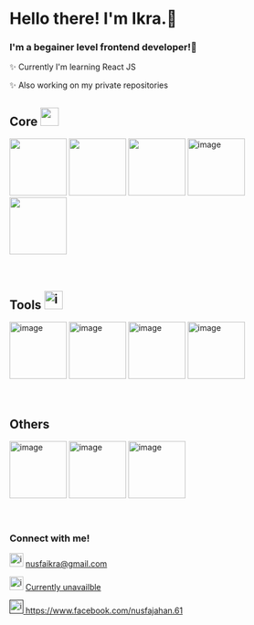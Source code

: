# Hello there! I'm Ikra.🦋

### I'm a begainer level frontend developer!💙

<p>✨ Currently I'm learning React JS </p>
<p>✨ Also working on my private repositories</p>


<h2> Core <img src="https://media2.giphy.com/media/QssGEmpkyEOhBCb7e1/giphy.gif?cid=ecf05e47a0n3gi1bfqntqmob8g9aid1oyj2wr3ds3mg700bl&amp;rid=giphy.gif" width="32px"> </h2>
<div>
  <img src="https://www.svgrepo.com/show/373669/html.svg" height="100px" width="100px"   />
  <img src="https://www.svgrepo.com/show/452185/css-3.svg" height="100px" width="100px"/>
  <img src="https://www.svgrepo.com/show/452091/python.svg" height="100px" width="100px"  />
  <img width="100" height="100" alt="image" src="https://github.com/user-attachments/assets/9c91552d-5eb9-4592-9050-c229a4d32c4e" />

  <img src="https://www.svgrepo.com/show/349474/php.svg" height="100px" width="100px"  />
</div>
<br />
<br />

<h2> Tools <img width="32" height="32" alt="image" src="https://github.com/user-attachments/assets/04091e3f-6496-428c-85ee-63b0db93d9a1" /></h2>
<div>
  <img width="100" height="100" alt="image" src="https://github.com/user-attachments/assets/dfd95fef-d481-4d9e-803f-d3e5d379ad32" />
  <img width="100" height="100" alt="image" src="https://github.com/user-attachments/assets/cca9f50b-c3ff-42a4-9852-41394b9d2ff8" />
  <img width="100" height="100" alt="image" src="https://github.com/user-attachments/assets/d1ae1aaa-6911-40bc-8cc7-fa9c48f87951" />
  <img width="100" height="100" alt="image" src="https://github.com/user-attachments/assets/1741a9ba-0132-49ba-a8b6-0622caf2cd1e" />
</div>
<br />
<br />

<h2> Others </h2>
<div>
  <img width="100" height="100" alt="image" src="https://github.com/user-attachments/assets/8eda3310-394d-40e1-9ebe-8a232c276363" />
  <img width="100" height="100" alt="image" src="https://github.com/user-attachments/assets/beee5a2e-0ebc-4e89-956e-cf11f68b316a" />
  <img width="100" height="100" alt="image" src="https://github.com/user-attachments/assets/cab8a925-50d5-482b-8949-920e4466b9ef" />
</div>
<br />
<br />

### Connect with me!
<p><img width="24" height="24" alt="image" src="https://github.com/user-attachments/assets/af5a4ab4-7f47-43b9-bc7d-8668d09b1f14" />  <a href="nusfaikra@gmail.com">nusfaikra@gmail.com</a></p>
<p><img width="24" height="24" alt="image" src="https://github.com/user-attachments/assets/23af25b2-b5b5-4bfe-a49b-c28771f3402b" />  <a href="" /> Currently unavailble<!/p>
<p><img width="24" height="24" alt="image" src="https://github.com/user-attachments/assets/7dd83029-472c-422d-9990-fb63ca661dbc" />  <a href="https://www.facebook.com/nusfajahan.61" >https://www.facebook.com/nusfajahan.61</a></p>



